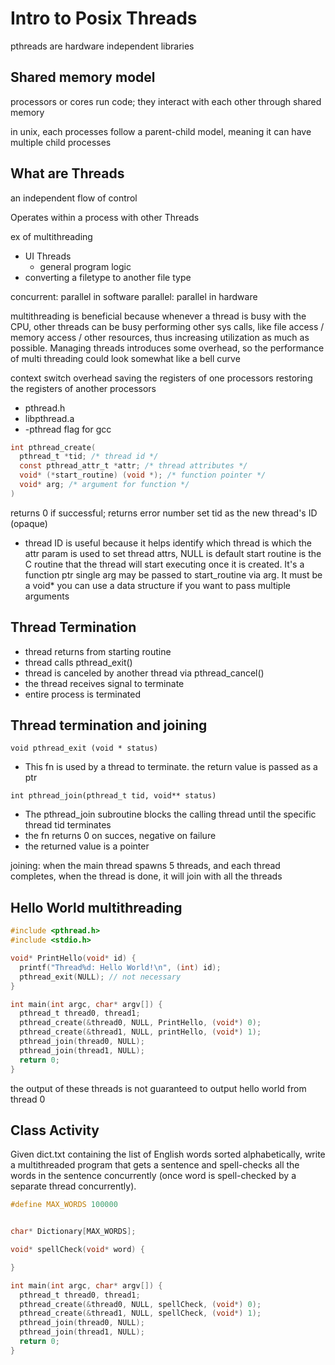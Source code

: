 # Intro to Posix Threads

pthreads are hardware independent libraries

## Shared memory model
processors or cores run code; they interact with each other through shared memory

in unix, each processes follow a parent-child model, meaning it can have multiple child processes

## What are Threads
an independent flow of control

Operates within a process with other Threads

ex of multithreading
- UI Threads
  - general program logic
- converting a filetype to another file type

concurrent: parallel in software
parallel: parallel in hardware

multithreading is beneficial because whenever a thread is busy with the CPU, other threads can be busy performing other sys calls, like file access / memory access / other resources, thus increasing utilization as much as possible. Managing threads introduces some overhead, so the performance of multi threading could look somewhat like a bell curve

context switch overhead
saving the registers of one processors
restoring the registers of another processors

- pthread.h
- libpthread.a
- -pthread flag for gcc

```c
int pthread_create(
  pthread_t *tid; /* thread id */
  const pthread_attr_t *attr; /* thread attributes */
  void* (*start_routine) (void *); /* function pointer */
  void* arg; /* argument for function */
)
```

returns 0 if successful; returns error number
set tid as the new thread's ID (opaque)
  - thread ID is useful because it helps identify which thread is which
the attr param is used to set thread attrs, NULL is default
start routine is the C routine that the thread will start executing once it is created. It's a function ptr
single arg may be passed to start_routine via arg. It must be a void* you can use a data structure if you want to pass multiple arguments

## Thread Termination
- thread returns from starting routine
- thread calls pthread_exit()
- thread is canceled by another thread via pthread_cancel()
- the thread receives signal to terminate
- entire process is terminated

## Thread termination and joining
`void pthread_exit (void * status)`
- This fn is used by a thread to terminate. the return value is passed as a ptr

`int pthread_join(pthread_t tid, void** status)`
- The pthread_join subroutine blocks the calling thread until the specific thread tid terminates
- the fn returns 0 on succes, negative on failure
- the returned value is a pointer

joining: when the main thread spawns 5 threads, and each thread completes, when the thread is done, it will join with all the threads

## Hello World multithreading
```c
#include <pthread.h>
#include <stdio.h>

void* PrintHello(void* id) {
  printf("Thread%d: Hello World!\n", (int) id);
  pthread_exit(NULL); // not necessary
}

int main(int argc, char* argv[]) {
  pthread_t thread0, thread1;
  pthread_create(&thread0, NULL, PrintHello, (void*) 0);
  pthread_create(&thread1, NULL, printHello, (void*) 1);
  pthread_join(thread0, NULL);
  pthread_join(thread1, NULL);
  return 0;
}
```
the output of these threads is not guaranteed to output hello world from thread 0

## Class Activity
Given dict.txt containing the list of English words sorted alphabetically, write a multithreaded program that gets a sentence and spell-checks all the words in the sentence concurrently (once word is spell-checked by a separate thread concurrently).
```C
#define MAX_WORDS 100000


char* Dictionary[MAX_WORDS];

void* spellCheck(void* word) {

}

int main(int argc, char* argv[]) {
  pthread_t thread0, thread1;
  pthread_create(&thread0, NULL, spellCheck, (void*) 0);
  pthread_create(&thread1, NULL, spellCheck, (void*) 1);
  pthread_join(thread0, NULL);
  pthread_join(thread1, NULL);
  return 0;
}

```


